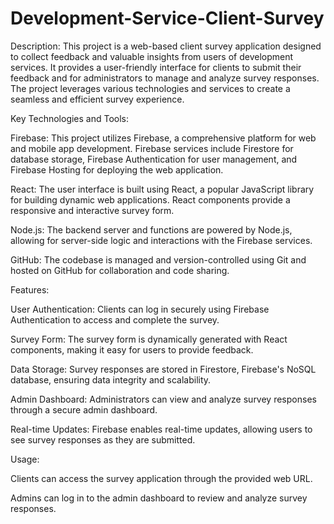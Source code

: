 # Development-Service-Client-Survey

Description:
This project is a web-based client survey application designed to collect feedback and valuable insights from users of development services. It provides a user-friendly interface for clients to submit their feedback and for administrators to manage and analyze survey responses. The project leverages various technologies and services to create a seamless and efficient survey experience.

Key Technologies and Tools:

Firebase: This project utilizes Firebase, a comprehensive platform for web and mobile app development. Firebase services include Firestore for database storage, Firebase Authentication for user management, and Firebase Hosting for deploying the web application.

React: The user interface is built using React, a popular JavaScript library for building dynamic web applications. React components provide a responsive and interactive survey form.

Node.js: The backend server and functions are powered by Node.js, allowing for server-side logic and interactions with the Firebase services.

GitHub: The codebase is managed and version-controlled using Git and hosted on GitHub for collaboration and code sharing.

Features:

User Authentication: Clients can log in securely using Firebase Authentication to access and complete the survey.

Survey Form: The survey form is dynamically generated with React components, making it easy for users to provide feedback.

Data Storage: Survey responses are stored in Firestore, Firebase's NoSQL database, ensuring data integrity and scalability.

Admin Dashboard: Administrators can view and analyze survey responses through a secure admin dashboard.

Real-time Updates: Firebase enables real-time updates, allowing users to see survey responses as they are submitted.

Usage:

Clients can access the survey application through the provided web URL.

Admins can log in to the admin dashboard to review and analyze survey responses.
